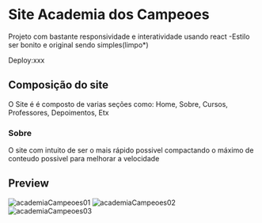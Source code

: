 # Site Academia dos Campeoes

Projeto com bastante responsividade e interatividade usando react
-Estilo ser bonito e original sendo simples(limpo*)

Deploy:xxx

## Composição do site

O Site é é composto de varias seções como:
Home,
Sobre,
Cursos,
Professores, 
Depoimentos,
Etx

### Sobre

O site com intuito de ser o mais rápido possivel compactando o máximo de conteudo possivel para melhorar a velocidade

## Preview
![academiaCampeoes01](https://github.com/user-attachments/assets/88249e80-441a-40b6-a664-0a1e810a50d5)
![academiaCampeoes02](https://github.com/user-attachments/assets/a8c50dc9-9285-415e-bac2-413504718841)
![academiaCampeoes03](https://github.com/user-attachments/assets/7a74b33c-79c5-436c-99e3-964a9e215769)


